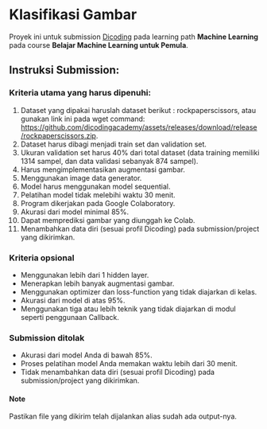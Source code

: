 # Klasifikasi Gambar

Proyek ini untuk submission [Dicoding](dicoding.com) pada learning path **Machine Learning** pada course **Belajar Machine Learning untuk Pemula**.

## Instruksi Submission:

### Kriteria utama yang harus dipenuhi:

1. Dataset yang dipakai haruslah dataset berikut : rockpaperscissors, atau gunakan link ini pada wget command: https://github.com/dicodingacademy/assets/releases/download/release/rockpaperscissors.zip.
2. Dataset harus dibagi menjadi train set dan validation set.
3. Ukuran validation set harus 40% dari total dataset (data training memiliki 1314 sampel, dan data validasi sebanyak 874 sampel).
4. Harus mengimplementasikan augmentasi gambar.
5. Menggunakan image data generator.
6. Model harus menggunakan model sequential.
7. Pelatihan model tidak melebihi waktu 30 menit.
8. Program dikerjakan pada Google Colaboratory.
9. Akurasi dari model minimal 85%.
10. Dapat memprediksi gambar yang diunggah ke Colab.
11. Menambahkan data diri (sesuai profil Dicoding) pada submission/project yang dikirimkan.

### Kriteria opsional

- Menggunakan lebih dari 1 hidden layer.
- Menerapkan lebih banyak augmentasi gambar.
- Menggunakan optimizer dan loss-function yang tidak diajarkan di kelas.
- Akurasi dari model di atas 95%.
- Menggunakan tiga atau lebih teknik yang tidak diajarkan di modul seperti penggunaan Callback.

### Submission ditolak

- Akurasi dari model Anda di bawah 85%.
- Proses pelatihan model Anda memakan waktu lebih dari 30 menit.
- Tidak menambahkan data diri (sesuai profil Dicoding) pada submission/project yang dikirimkan.

#### Note

Pastikan file yang dikirim telah dijalankan alias sudah ada output-nya.
